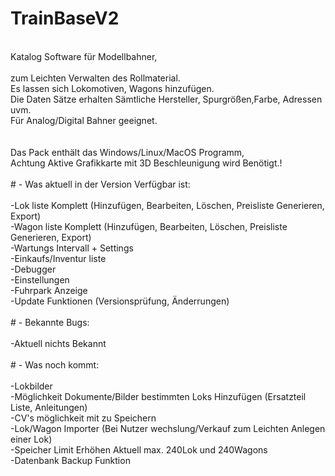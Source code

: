 # TrainBaseV2<br>
<br>
Katalog Software für Modellbahner,<br>
<br>
zum Leichten Verwalten des Rollmaterial.<br>
Es lassen sich Lokomotiven, Wagons hinzufügen.<br>
Die Daten Sätze erhalten Sämtliche Hersteller, Spurgrößen,Farbe, Adressen uvm.<br>
Für Analog/Digital Bahner geeignet.<br>
<br>
<br>
Das Pack enthält das Windows/Linux/MacOS Programm,<br>
Achtung Aktive Grafikkarte mit 3D Beschleunigung wird Benötigt.!<br>
<br>
# - Was aktuell in der Version Verfügbar ist:<br>
<br>
-Lok liste Komplett (Hinzufügen, Bearbeiten, Löschen, Preisliste Generieren, Export)<br>
-Wagon liste Komplett (Hinzufügen, Bearbeiten, Löschen, Preisliste Generieren, Export)<br>
-Wartungs Intervall + Settings<br>
-Einkaufs/Inventur liste <br>
-Debugger<br>
-Einstellungen<br>
-Fuhrpark Anzeige<br>
-Update Funktionen (Versionsprüfung, Änderrungen)<br>
<br>
# - Bekannte Bugs:<br>
<br>
-Aktuell nichts Bekannt <br>
<br>
# - Was noch kommt:<br>
<br>
-Lokbilder<br>
-Möglichkeit Dokumente/Bilder bestimmten Loks Hinzufügen (Ersatzteil Liste, Anleitungen)<br>
-CV's möglichkeit mit zu Speichern<br>
-Lok/Wagon Importer (Bei Nutzer wechslung/Verkauf zum Leichten Anlegen einer Lok)<br>
-Speicher Limit Erhöhen Aktuell max. 240Lok und 240Wagons<br>
-Datenbank Backup Funktion<br>
<br>
